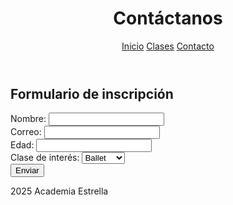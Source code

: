 <html lang="es">
<head>
  <meta charset="UTF-8">

  <link rel="stylesheet" href="css/estilos.css">
</head>
<body>
  <header>
    <h1>Contáctanos</h1>
    <nav>
      <a href="https://nevarez007.github.io/Danza/index.html">Inicio</a>
      <a href="https://nevarez007.github.io/Danza/">Clases</a>
      <a href="contacto.html">Contacto</a>
    </nav>
  </header>

  <main>
    <h2>Formulario de inscripción</h2>
    <form>
      <label>Nombre: <input type="text" name="nombre"></label><br>
      <label>Correo: <input type="email" name="correo"></label><br>
      <label>Edad: <input type="number" name="edad"></label><br>
      <label>Clase de interés:
        <select>
          <option>Ballet</option>
          <option>Jazz</option>
          <option>Hip-hop</option>
        </select>
      </label><br>
      <input type="submit" value="Enviar">
    </form>
  </main>

  <footer>
    2025 Academia Estrella
  </footer>
</body>
</html>
